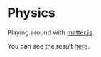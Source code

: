 # Physics

Playing around with [matter.js](http://brm.io/matter-js/).

You can see the result [here](http://rob-owen.net).

